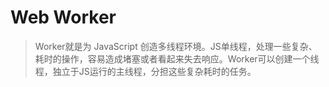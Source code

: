 # Web Worker
> Worker就是为 JavaScript 创造多线程环境。JS单线程，处理一些复杂、耗时的操作，容易造成堵塞或者看起来失去响应。Worker可以创建一个线程，独立于JS运行的主线程，分担这些复杂耗时的任务。
> 